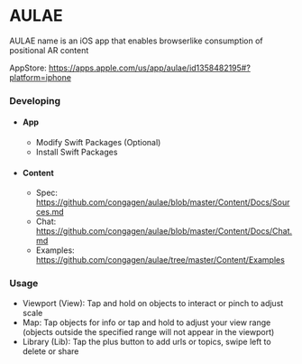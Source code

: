 # AULAE

AULAE name is an iOS app that enables browserlike consumption of positional AR content

AppStore: https://apps.apple.com/us/app/aulae/id1358482195#?platform=iphone


### Developing
- #### App
  - Modify Swift Packages (Optional)
  - Install Swift Packages

- #### Content
  - Spec: https://github.com/congagen/aulae/blob/master/Content/Docs/Sources.md
  - Chat: https://github.com/congagen/aulae/blob/master/Content/Docs/Chat.md
  - Examples: https://github.com/congagen/aulae/tree/master/Content/Examples

### Usage

- Viewport (View):
Tap and hold on objects to interact or pinch to adjust scale
- Map:
Tap objects for info or tap and hold to adjust your view range (objects outside the specified range will not appear in the viewport)
- Library (Lib):
Tap the plus button to add urls or topics, swipe left to delete or share

